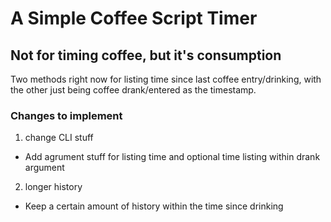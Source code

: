 # A Simple Coffee Script Timer

## Not for timing coffee, but it's consumption

  Two methods right now for listing time since last coffee entry/drinking, with the other just being coffee drank/entered as the timestamp. 

### Changes to implement

1. change CLI stuff
  * Add agrument stuff for listing time and optional time listing within drank argument

2. longer history
  * Keep a certain amount of history within the time since drinking
